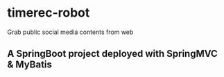 # timerec-robot
Grab public social media contents from web

## A SpringBoot project deployed with SpringMVC & MyBatis
